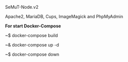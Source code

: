 SeMuT-Node.v2

Apache2, MariaDB, Cups, ImageMagick and PhpMyAdmin


<b>For start Docker-Compose</b> 

~$ docker-compose build

~& docker-compose up -d

~$ docker-compose down
